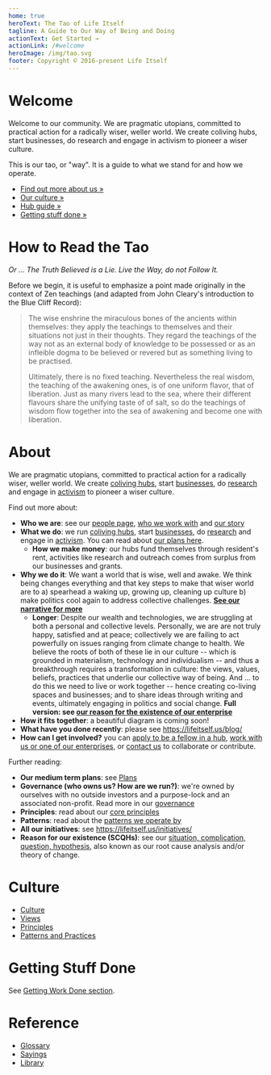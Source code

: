 ```yaml
---
home: true
heroText: The Tao of Life Itself
tagline: A Guide to Our Way of Being and Doing
actionText: Get Started →
actionLink: /#welcome
heroImage: /img/tao.svg
footer: Copyright © 2016-present Life Itself
---
```


# Welcome

Welcome to our community. We are pragmatic utopians, committed to practical action for a radically wiser, weller world. We create coliving hubs, start businesses, do research and engage in activism to pioneer a wiser culture.

This is our tao, or "way". It is a guide to what we stand for and how we operate.

* [Find out more about us &raquo;](#about)
* [Our culture &raquo;](#culture)
* [Hub guide &raquo;](/hubs/)
* [Getting stuff done &raquo;](/#getting-stuff-done)

[hubs]: https://lifeitself.us/hubs/
[businesses]: https://lifeitself.us/businesses/
[research]: https://lifeitself.us/institute/
[activism]: https://lifeitself.us/activism/
[scqh]: /scqh/

# How to Read the Tao

*Or ... The Truth Believed is a Lie. Live the Way, do not Follow It.*

Before we begin, it is useful to emphasize a point made originally in the context of Zen teachings (and adapted from John Cleary's introduction to the Blue Cliff Record):

> The wise enshrine the miraculous bones of the ancients within themselves: they apply the teachings to themselves and their situations not just in their thoughts. They regard the teachings of the way not as an external body of knowledge to be possessed or as an infleible dogma to be believed or revered but as something living to be practised.
> 
> Ultimately, there is no fixed teaching. Nevertheless the real wisdom, the teaching of the awakening ones, is of one uniform flavor, that of liberation. Just as many rivers lead to the sea, where their different flavours share the unifying taste of of salt, so do the teachings of wisdom flow together into the sea of awakening and become one with liberation.

# About

We are pragmatic utopians, committed to practical action for a radically wiser, weller world. We create [coliving hubs][hubs], start [businesses][], do [research][] and engage in [activism][] to pioneer a wiser culture.

Find out more about:

* **Who we are**: see our [people page][people], [who we work with](https://lifeitself.us/collaborators/) and [our story][story]
* **What we do**: we run [coliving hubs][hubs], start [businesses][], do [research][] and engage in [activism][]. You can read about [our plans here][plans].
  * **How we make money**: our hubs fund themselves through resident's rent, activities like research and outreach comes from surplus from our businesses and grants.
* **Why we do it**: We want a world that is wise, well and awake. We think being changes everything and that key steps to make that wiser world are to a) spearhead a waking up, growing up, cleaning up culture b) make politics cool again to address collective challenges. **[See our narrative for more][narrative]**
  * **Longer**: Despite our wealth and technologies, we are struggling at both a personal and collective levels. Personally, we are are not truly happy, satisfied and at peace; collectively we are failing to act powerfully on issues ranging from climate change to health. We believe the roots of both of these lie in our culture -- which is grounded in materialism, technology and individualism -- and thus a breakthrough requires a transformation in culture: the views, values, beliefs, practices that underlie our collective way of being. And ... to do this we need to live or work together -- hence creating co-living spaces and businesses; and to share ideas through writing and events, ultimately engaging in politics and social change. **Full version: see [our reason for the existence of our enterprise](/vault/tao/scqh)**
* **How it fits together**: a beautiful diagram is coming soon!
* **What have you done recently**: please see https://lifeitself.us/blog/
* **How can I get involved?** you can [apply to be a fellow in a hub][hubs], [work with us or one of our enterprises](https://lifeitself.us/jobs/), or [contact us](https://lifeitself.us/contact/) to collaborate or contribute.

Further reading:

* **Our medium term plans**: see [Plans](/plans/)
* **Governance (who owns us? How are we run?)**: we're owned by ourselves with no outside investors and a purpose-lock and an associated non-profit. Read more in our [governance](/governance/)
* **Principles**: read about our [core principles](/principles/)
* **Patterns**: read about the [patterns we operate by](/patterns/)
* **All our initiatives**: see https://lifeitself.us/initiatives/
* **Reason for our existence (SCQHs)**: see our [situation, complication, question, hypothesis](/vault/tao/scqh), also known as our root cause analysis and/or theory of change.

[people]: https://lifeitself.us/people/
[story]: https://lifeitself.us/about/story/
[narrative]: /narrative/
[plans]: /plans/

# Culture

* [Culture](/culture/)
* [Views](/views/)
* [Principles](/principles/)
* [Patterns and Practices](/patterns/)

# Getting Stuff Done

See [Getting Work Done section](/getting-stuff-done).

# Reference

* [Glossary](/glossary/)
* [Sayings](/sayings/)
* [Library](/library/)